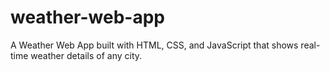 # weather-web-app
A Weather Web App built with HTML, CSS, and JavaScript that shows real-time weather details of any city.
